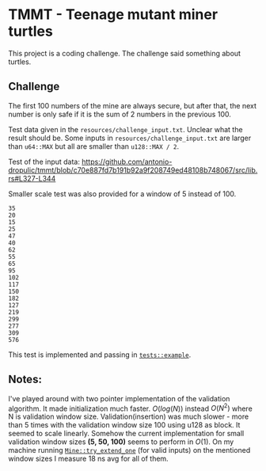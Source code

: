 # TMMT - Teenage mutant miner turtles

This project is a coding challenge. The challenge said something about turtles.

## Challenge

The first 100 numbers of the mine are always secure, but after that, the next number is only safe if it is the sum of 2 numbers in the previous 100.

Test data given in the `resources/challenge_input.txt`. Unclear what the result should be.
Some inputs in `resources/challenge_input.txt` are larger than `u64::MAX` but all are smaller
than `u128::MAX / 2`.

Test of the input data: https://github.com/antonio-dropulic/tmmt/blob/c70e887fd7b191b92a9f208749ed48108b748067/src/lib.rs#L327-L344

Smaller scale test was also provided for a window of 5 instead of 100.

```
35
20
15
25
47
40
62
55
65
95
102
117
150
182
127
219
299
277
309
576
```

This test is implemented and passing in [`tests::example`](https://github.com/antonio-dropulic/tmmt/blob/ad94a468d3d265b9bf0ada6ac4c6c767fe7df800/src/lib.rs#L263-L286).

## Notes:

I've played around with two pointer implementation of the validation algorithm. It made initialization much faster. $O(log(N))$ instead $O(N^2)$ where N is validation window size. Validation(insertion) was much slower - more than 5 times with the validation window size 100 using u128 as block.
It seemed to scale linearly. Somehow the current implementation for small validation window sizes **(5, 50, 100)** seems to perform in
$O(1)$. On my machine running [`Mine::try_extend_one`](https://github.com/antonio-dropulic/tmmt/blob/15bf1e971d5cb9b0da844221c147bd49304d016c/src/lib.rs#L83-L110) (for valid inputs) on the mentioned window sizes I measure 18 ns avg for all of them.
